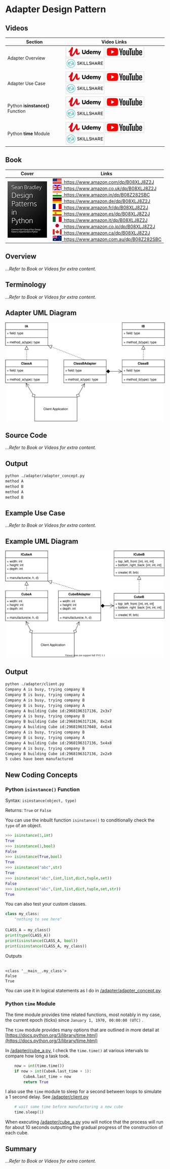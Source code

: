 # Adapter Design Pattern

## Videos

Section | Video Links
-|-
Adapter Overview | <a id="udemyVideoLink" href="https://www.udemy.com/course/design-patterns-in-python/learn/lecture/16399566/?referralCode=7493DBBBF97FF2B0D24D" target="_blank" title="Adapter Overview"><img src="/img/udemy_btn_sm.gif" alt="Adapter Overview"/></a>&nbsp;<a id="ytVideoLink" href="https://youtu.be/030ih2rpOhY&list=PLKWUX7aMnlEJzRvCXnwFEdk_WJDNjMDOo" target="_blank" title="Adapter Overview"><img src="/img/yt_btn_sm.gif" alt="Adapter Overview"/></a>&nbsp;<a id="skillShareVideoLink" href="https://skl.sh/34SM2Xg" target="_blank" title="Adapter Overview"><img src="/img/skillshare_btn_sm.gif" alt="Adapter Overview"/></a>
Adapter Use Case | <a id="udemyVideoLink" href="https://www.udemy.com/course/design-patterns-in-python/learn/lecture/25400220/?referralCode=7493DBBBF97FF2B0D24D" target="_blank" title="Adapter Use Case"><img src="/img/udemy_btn_sm.gif" alt="Adapter Use Case"/></a>&nbsp;<a id="ytVideoLink" href="https://youtu.be/fyws-p4WHuk&list=PLKWUX7aMnlEJzRvCXnwFEdk_WJDNjMDOo" target="_blank" title="Adapter Use Case"><img src="/img/yt_btn_sm.gif" alt="Adapter Use Case"/></a>&nbsp;<a id="skillShareVideoLink" href="https://skl.sh/34SM2Xg" target="_blank" title="Adapter Use Case"><img src="/img/skillshare_btn_sm.gif" alt="Adapter Use Case"/></a>
Python **isinstance()** Function | <a id="udemyVideoLink" href="https://www.udemy.com/course/design-patterns-in-python/learn/lecture/25401048/?referralCode=7493DBBBF97FF2B0D24D" target="_blank" title="Python isinstance() Function"><img src="/img/udemy_btn_sm.gif" alt="Python isinstance() Function"/></a>&nbsp;<a id="ytVideoLink" href="https://youtu.be/Y6DzwI8xBA8&list=PLKWUX7aMnlEJzRvCXnwFEdk_WJDNjMDOo" target="_blank" title="Python isinstance() Function"><img src="/img/yt_btn_sm.gif" alt="Python isinstance() Function"/></a>&nbsp;<a id="skillShareVideoLink" href="https://skl.sh/34SM2Xg" target="_blank" title="Python isinstance() Function"><img src="/img/skillshare_btn_sm.gif" alt="Python isinstance() Function"/></a>
Python **time** Module | <a id="udemyVideoLink" href="https://www.udemy.com/course/design-patterns-in-python/learn/lecture/25414958/?referralCode=7493DBBBF97FF2B0D24D" target="_blank" title="Python time Module"><img src="/img/udemy_btn_sm.gif" alt="Python time Module"/></a>&nbsp;<a id="ytVideoLink" href="https://youtu.be/WZTZeGB3o3U&list=PLKWUX7aMnlEJzRvCXnwFEdk_WJDNjMDOo" target="_blank" title="Python time Module"><img src="/img/yt_btn_sm.gif" alt="Python time Module"/></a>&nbsp;<a id="skillShareVideoLink" href="https://skl.sh/34SM2Xg" target="_blank" title="Python time Module"><img src="/img/skillshare_btn_sm.gif" alt="Python time Module"/></a>

## Book 

Cover | Links
-|-
![Design Patterns In Python (ASIN : B08XLJ8Z2J)](/img/design_patterns_in_python_book_125x178.jpg) | &nbsp;<a href="https://www.amazon.com/dp/B08XLJ8Z2J"><img src="/img/flag_us.gif">&nbsp; https://www.amazon.com/dp/B08XLJ8Z2J</a><br/>&nbsp;<a href="https://www.amazon.co.uk/dp/B08XLJ8Z2J"><img src="/img/flag_uk.gif">&nbsp; https://www.amazon.co.uk/dp/B08XLJ8Z2J</a><br/>&nbsp;<a href="https://www.amazon.in/dp/B08Z282SBC"><img src="/img/flag_in.gif">&nbsp; https://www.amazon.in/dp/B08Z282SBC</a><br/>&nbsp;<a href="https://www.amazon.de/dp/B08XLJ8Z2J"><img src="/img/flag_de.gif">&nbsp; https://www.amazon.de/dp/B08XLJ8Z2J</a><br/>&nbsp;<a href="https://www.amazon.fr/dp/B08XLJ8Z2J"><img src="/img/flag_fr.gif">&nbsp; https://www.amazon.fr/dp/B08XLJ8Z2J</a><br/>&nbsp;<a href="https://www.amazon.es/dp/B08XLJ8Z2J"><img src="/img/flag_es.gif">&nbsp; https://www.amazon.es/dp/B08XLJ8Z2J</a><br/>&nbsp;<a href="https://www.amazon.it/dp/B08XLJ8Z2J"><img src="/img/flag_it.gif">&nbsp; https://www.amazon.it/dp/B08XLJ8Z2J</a><br/>&nbsp;<a href="https://www.amazon.co.jp/dp/B08XLJ8Z2J"><img src="/img/flag_jp.gif">&nbsp; https://www.amazon.co.jp/dp/B08XLJ8Z2J</a><br/>&nbsp;<a href="https://www.amazon.ca/dp/B08XLJ8Z2J"><img src="/img/flag_ca.gif">&nbsp; https://www.amazon.ca/dp/B08XLJ8Z2J</a><br/>&nbsp;<a href="https://www.amazon.com.au/dp/B08Z282SBC"><img src="/img/flag_au.gif">&nbsp; https://www.amazon.com.au/dp/B08Z282SBC</a>

## Overview

*...Refer to Book or Videos for extra content.*

## Terminology

*...Refer to Book or Videos for extra content.*

## Adapter UML Diagram

![Adapter Pattern UML Diagram](/img/adapter_concept.svg)

## Source Code

*...Refer to Book or Videos for extra content.*

## Output

``` bash
python ./adapter/adapter_concept.py
method A
method B
method A
method B
```

## Example Use Case

*...Refer to Book or Videos for extra content.*

## Example UML Diagram

![Adapter Pattern in Context](/img/adapter_example.svg)

## Output

``` bash
python ./adapter/client.py
Company A is busy, trying company B
Company B is busy, trying company A
Company A is busy, trying company B
Company B is busy, trying company A
Company A building Cube id:2968196317136, 2x3x7
Company A is busy, trying company B
Company B building Cube id:2968196317136, 8x2x8
Company A building Cube id:2968196317040, 4x6x4
Company A is busy, trying company B
Company B is busy, trying company A
Company A building Cube id:2968196317136, 5x4x8
Company A is busy, trying company B
Company B building Cube id:2968196317136, 2x2x9
5 cubes have been manufactured
```

## New Coding Concepts

### Python `isinstance()` Function

Syntax: `isinstance(object, type)`

Returns: `True` or `False`

You can use the inbuilt function `isinstance()` to conditionally check the `type` of an object.

``` python
>>> isinstance(1,int) 
True
>>> isinstance(1,bool) 
False
>>> isinstance(True,bool) 
True
>>> isinstance("abc",str)    
True
>>> isinstance("abc",(int,list,dict,tuple,set)) 
False
>>> isinstance("abc",(int,list,dict,tuple,set,str)) 
True
```

You can also test your custom classes.

``` python
class my_class:
    "nothing to see here"

CLASS_A = my_class()
print(type(CLASS_A))
print(isinstance(CLASS_A, bool))
print(isinstance(CLASS_A, my_class))
```

Outputs

``` 

<class '__main__.my_class'>
False
True
```

You can use it in logical statements as I do in [/adapter/adapter_concept.py](/adapter/adapter_concept.py).

### Python `time` Module

The time module provides time related functions, most notably in my case, the current epoch (ticks) since `January 1, 1970, 00:00:00 (UTC)` .

The `time` module provides many options that are outlined in more detail at [https://docs.python.org/3/library/time.html](https://docs.python.org/3/library/time.html)

In [/adapter/cube_a.py](/adapter/cube_a.py), I check the `time.time()` at various intervals to compare how long a task took. 

``` python
    now = int(time.time())
    if now > int(CubeA.last_time + 1):
        CubeA.last_time = now
        return True
```

I also use the `time` module to sleep for a second between loops to simulate a 1 second delay. See [/adapter/client.py](/adapter/client.py)

``` python
    # wait some time before manufacturing a new cube
    time.sleep(1)
```

When executing [/adapter/cube_a.py](/adapter/cube_a.py) you will notice that the process will run for about 10 seconds outputting the gradual progress of the construction of each cube.

## Summary

*...Refer to Book or Videos for extra content.*